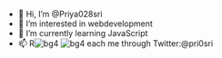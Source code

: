 - 👋 Hi, I’m @Priya028sri
- 👀 I’m interested in webdevelopment
- 🌱 I’m currently learning JavaScript
- 📫 R![bg4](https://user-images.githubusercontent.com/108416857/176474651-00653d62-7942-4b79-b36d-eee758d1a36c.jpg)
![bg4](https://user-images.githubusercontent.com/108416857/176474721-d753b399-1197-459e-908e-b65d3c632ae5.jpg)
each me through Twitter:@pri0sri

<!---
Priya028sri/Priya028sri is a ✨ special ✨ repository because its `README.md` (this file) appears on your GitHub profile.
You can click the Preview link to take a look at your changes.
--->
